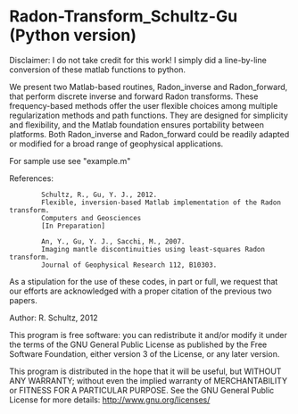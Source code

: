 Radon-Transform_Schultz-Gu (Python version)
=========================

Disclaimer: I do not take credit for this work! I simply did a line-by-line
conversion of these matlab functions to python.

We present two Matlab-based routines, Radon_inverse and Radon_forward, that perform discrete inverse and forward Radon transforms.  These frequency-based methods offer the user flexible choices among multiple regularization methods and path functions. They are designed for simplicity and flexibility, and the Matlab foundation ensures portability between platforms.  Both Radon_inverse and Radon_forward could be readily adapted or modified for a broad range of geophysical applications.

For sample use see "example.m"

References: 
            
            Schultz, R., Gu, Y. J., 2012. 
            Flexible, inversion-based Matlab implementation of the Radon transform.  
            Computers and Geosciences
            [In Preparation]

            An, Y., Gu, Y. J., Sacchi, M., 2007. 
            Imaging mantle discontinuities using least-squares Radon transform.
            Journal of Geophysical Research 112, B10303.

As a stipulation for the use of these codes, in part or full, we request that our efforts are acknowledged with a proper citation of the previous two papers.

Author: R. Schultz, 2012

This program is free software: you can redistribute it and/or modify it under the terms of the GNU General Public License as published by the Free Software Foundation, either version 3 of the License, or any later version.

This program is distributed in the hope that it will be useful, but WITHOUT ANY WARRANTY; without even the implied warranty of MERCHANTABILITY or FITNESS FOR A PARTICULAR PURPOSE.  See the GNU General Public License for more details: http://www.gnu.org/licenses/
